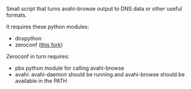 Small script that turns avahi-browse output to DNS data or other useful formats.

It requires these python modules:
* dnspython
* zeroconf ([this fork](//github.com/zmousm/zeroconf))

Zeroconf in turn requires:
* pbs python module for calling avahi-browse
* avahi: avahi-daemon should be running and avahi-browse should be available in the PATH
